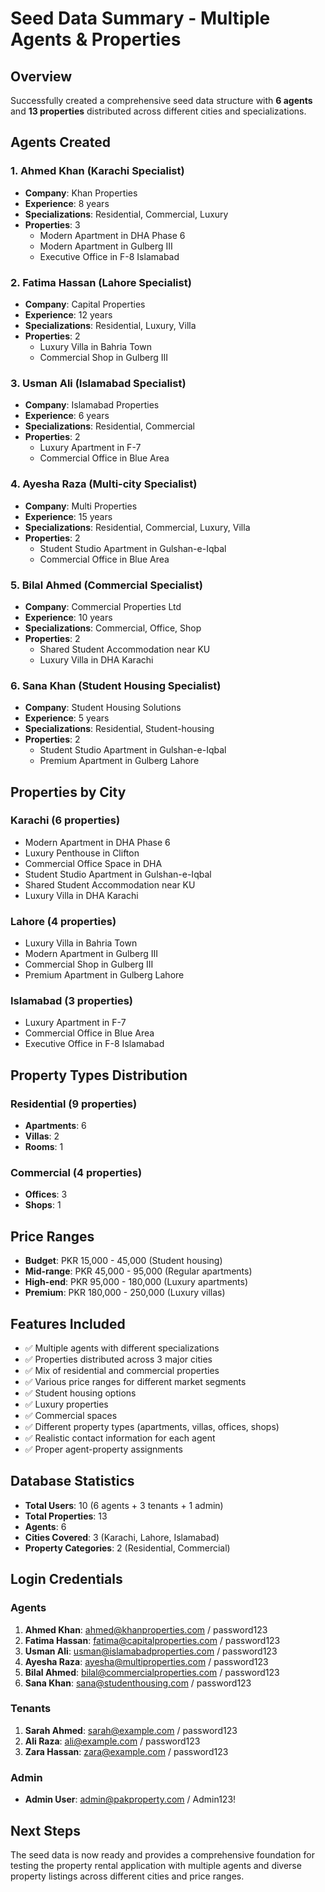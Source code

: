 # Seed Data Summary - Multiple Agents & Properties

## Overview
Successfully created a comprehensive seed data structure with **6 agents** and **13 properties** distributed across different cities and specializations.

## Agents Created

### 1. Ahmed Khan (Karachi Specialist)
- **Company**: Khan Properties
- **Experience**: 8 years
- **Specializations**: Residential, Commercial, Luxury
- **Properties**: 3
  - Modern Apartment in DHA Phase 6
  - Modern Apartment in Gulberg III  
  - Executive Office in F-8 Islamabad

### 2. Fatima Hassan (Lahore Specialist)
- **Company**: Capital Properties
- **Experience**: 12 years
- **Specializations**: Residential, Luxury, Villa
- **Properties**: 2
  - Luxury Villa in Bahria Town
  - Commercial Shop in Gulberg III

### 3. Usman Ali (Islamabad Specialist)
- **Company**: Islamabad Properties
- **Experience**: 6 years
- **Specializations**: Residential, Commercial
- **Properties**: 2
  - Luxury Apartment in F-7
  - Commercial Office in Blue Area

### 4. Ayesha Raza (Multi-city Specialist)
- **Company**: Multi Properties
- **Experience**: 15 years
- **Specializations**: Residential, Commercial, Luxury, Villa
- **Properties**: 2
  - Student Studio Apartment in Gulshan-e-Iqbal
  - Commercial Office in Blue Area

### 5. Bilal Ahmed (Commercial Specialist)
- **Company**: Commercial Properties Ltd
- **Experience**: 10 years
- **Specializations**: Commercial, Office, Shop
- **Properties**: 2
  - Shared Student Accommodation near KU
  - Luxury Villa in DHA Karachi

### 6. Sana Khan (Student Housing Specialist)
- **Company**: Student Housing Solutions
- **Experience**: 5 years
- **Specializations**: Residential, Student-housing
- **Properties**: 2
  - Student Studio Apartment in Gulshan-e-Iqbal
  - Premium Apartment in Gulberg Lahore

## Properties by City

### Karachi (6 properties)
- Modern Apartment in DHA Phase 6
- Luxury Penthouse in Clifton
- Commercial Office Space in DHA
- Student Studio Apartment in Gulshan-e-Iqbal
- Shared Student Accommodation near KU
- Luxury Villa in DHA Karachi

### Lahore (4 properties)
- Luxury Villa in Bahria Town
- Modern Apartment in Gulberg III
- Commercial Shop in Gulberg III
- Premium Apartment in Gulberg Lahore

### Islamabad (3 properties)
- Luxury Apartment in F-7
- Commercial Office in Blue Area
- Executive Office in F-8 Islamabad

## Property Types Distribution

### Residential (9 properties)
- **Apartments**: 6
- **Villas**: 2
- **Rooms**: 1

### Commercial (4 properties)
- **Offices**: 3
- **Shops**: 1

## Price Ranges
- **Budget**: PKR 15,000 - 45,000 (Student housing)
- **Mid-range**: PKR 45,000 - 95,000 (Regular apartments)
- **High-end**: PKR 95,000 - 180,000 (Luxury apartments)
- **Premium**: PKR 180,000 - 250,000 (Luxury villas)

## Features Included
- ✅ Multiple agents with different specializations
- ✅ Properties distributed across 3 major cities
- ✅ Mix of residential and commercial properties
- ✅ Various price ranges for different market segments
- ✅ Student housing options
- ✅ Luxury properties
- ✅ Commercial spaces
- ✅ Different property types (apartments, villas, offices, shops)
- ✅ Realistic contact information for each agent
- ✅ Proper agent-property assignments

## Database Statistics
- **Total Users**: 10 (6 agents + 3 tenants + 1 admin)
- **Total Properties**: 13
- **Agents**: 6
- **Cities Covered**: 3 (Karachi, Lahore, Islamabad)
- **Property Categories**: 2 (Residential, Commercial)

## Login Credentials

### Agents
1. **Ahmed Khan**: ahmed@khanproperties.com / password123
2. **Fatima Hassan**: fatima@capitalproperties.com / password123
3. **Usman Ali**: usman@islamabadproperties.com / password123
4. **Ayesha Raza**: ayesha@multiproperties.com / password123
5. **Bilal Ahmed**: bilal@commercialproperties.com / password123
6. **Sana Khan**: sana@studenthousing.com / password123

### Tenants
1. **Sarah Ahmed**: sarah@example.com / password123
2. **Ali Raza**: ali@example.com / password123
3. **Zara Hassan**: zara@example.com / password123

### Admin
- **Admin User**: admin@pakproperty.com / Admin123!

## Next Steps
The seed data is now ready and provides a comprehensive foundation for testing the property rental application with multiple agents and diverse property listings across different cities and price ranges. 
